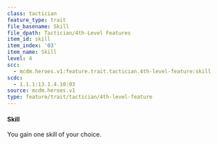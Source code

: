 ```yaml
---
class: tactician
feature_type: trait
file_basename: Skill
file_dpath: Tactician/4th-Level Features
item_id: skill
item_index: '03'
item_name: Skill
level: 4
scc:
  - mcdm.heroes.v1:feature.trait.tactician.4th-level-feature:skill
scdc:
  - 1.1.1:13.1.4.10:03
source: mcdm.heroes.v1
type: feature/trait/tactician/4th-level-feature
---
```


#### Skill

You gain one skill of your choice.
